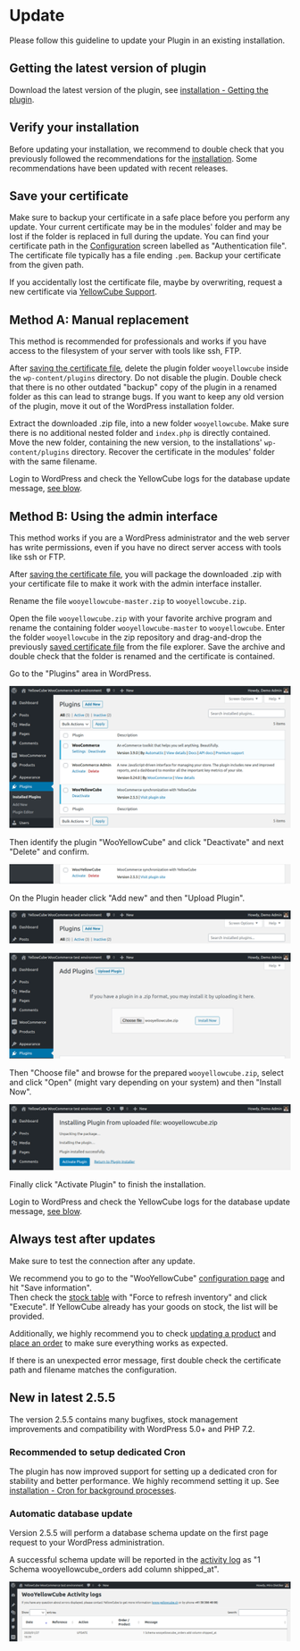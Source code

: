 # Update
Please follow this guideline to update your Plugin in an existing installation.

## Getting the latest version of plugin
Download the latest version of the plugin, see [installation - Getting the plugin](installation.md#getting-the-plugin).

## Verify your installation
Before updating your installation, we recommend to double check that you previously followed the recommendations for the [installation](installation.md).
Some recommendations have been updated with recent releases.

## Save your certificate
Make sure to backup your certificate in a safe place before you perform any update.
Your current certificate may be in the modules' folder and may be lost if the folder is replaced in full during the update.
You can find your certificate path in the [Configuration](configuration.md#basic-configuration) screen labelled as "Authentication file".
The certificate file typically has a file ending `.pem`.
Backup your certificate from the given path.

If you accidentally lost the certificate file, maybe by overwriting, request a new certificate via [YellowCube Support](README.md).

## Method A: Manual replacement
This method is recommended for professionals and works if you have access to the filesystem of your server with tools like ssh, FTP.

After [saving the certificate file](#save-your-certificate), delete the plugin folder `wooyellowcube` inside the `wp-content/plugins` directory. Do not disable the plugin.
Double check that there is no other outdated "backup" copy of the plugin in a renamed folder as this can lead to strange bugs. If you want to keep any old version of the plugin, move it out of the WordPress installation folder.

Extract the downloaded .zip file, into a new folder `wooyellowcube`. Make sure there is no additional nested folder and `index.php` is directly contained.
Move the new folder, containing the new version, to the installations' `wp-content/plugins` directory.
Recover the certificate in the modules' folder with the same filename.

Login to WordPress and check the YellowCube logs for the database update message, [see blow](#automatic-database-update).

## Method B: Using the admin interface
This method works if you are a WordPress administrator and the web server has write permissions, even if you have no direct server access with tools like ssh or FTP.

After [saving the certificate file](#save-your-certificate), you will package the downloaded .zip with your certificate file to make it work with the admin interface installer.

Rename the file `wooyellowcube-master.zip` to `wooyellowcube.zip`.

Open the file `wooyellowcube.zip` with your favorite archive program and rename the containing folder `wooyellowcube-master` to `wooyellowcube`.
Enter the folder `wooyellowcube` in the zip repository and drag-and-drop the previously [saved certificate file](#save-your-certificate) from the file explorer.
Save the archive and double check that the folder is renamed and the certificate is contained.

Go to the "Plugins" area in WordPress.

![](/assets/update-plugins-list.png)

Then identify the plugin "WooYellowCube" and click "Deactivate" and next "Delete" and confirm.

![](/assets/update-plugins-list-deactivated.png)

On the Plugin header click "Add new" and then "Upload Plugin".

![](/assets/update-plugins-list-add.png)

![](/assets/update-plugins-add-expand.png)

Then "Choose file" and browse for the prepared `wooyellowcube.zip`, select and click "Open" (might vary depending on your system) and then "Install Now".

![](/assets/update-plugins-installing.png)

Finally click "Activate Plugin" to finish the installation.

Login to WordPress and check the YellowCube logs for the database update message, [see blow](#automatic-database-update).

## Always test after updates
Make sure to test the connection after any update.

We recommend you to go to the "WooYellowCube" [configuration page](configuration.md#basic-configuration) and hit "Save information".  
Then check the [stock table](stock.md#stock-actions) with "Force to refresh inventory" and click "Execute". If YellowCube already has your goods on stock, the list will be provided.

Additionally, we highly recommend you to check [updating a product](products_admin.md#product-registration-and-update) and [place an order](orders_admin.md) to make sure everything works as expected.

If there is an unexpected error message, first double check the certificate path and filename matches the configuration.

## New in latest 2.5.5
The version 2.5.5 contains many bugfixes, stock management improvements and compatibility with WordPress 5.0+ and PHP 7.2.

### Recommended to setup dedicated Cron
The plugin has now improved support for setting up a dedicated cron for stability and better performance. We highly recommend setting it up.
See [installation - Cron for background processes](installation.md#cron-for-background-processes).

### Automatic database update
Version 2.5.5 will perform a database schema update on the first page request to your WordPress administration.

A successful schema update will be reported in the [activity log](activity-log.md) as  "1 Schema wooyellowcube_orders add column shipped_at".

![](/assets/update-log-schema.png)

